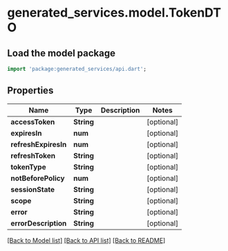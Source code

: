 # generated_services.model.TokenDTO

## Load the model package
```dart
import 'package:generated_services/api.dart';
```

## Properties
Name | Type | Description | Notes
------------ | ------------- | ------------- | -------------
**accessToken** | **String** |  | [optional] 
**expiresIn** | **num** |  | [optional] 
**refreshExpiresIn** | **num** |  | [optional] 
**refreshToken** | **String** |  | [optional] 
**tokenType** | **String** |  | [optional] 
**notBeforePolicy** | **num** |  | [optional] 
**sessionState** | **String** |  | [optional] 
**scope** | **String** |  | [optional] 
**error** | **String** |  | [optional] 
**errorDescription** | **String** |  | [optional] 

[[Back to Model list]](../README.md#documentation-for-models) [[Back to API list]](../README.md#documentation-for-api-endpoints) [[Back to README]](../README.md)


